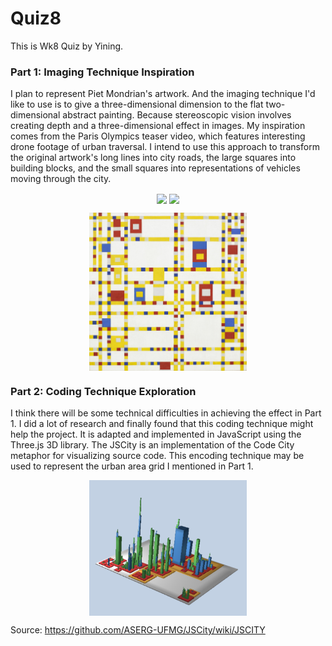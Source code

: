 # Quiz8

This is Wk8 Quiz by Yining.

### Part 1: Imaging Technique Inspiration

I plan to represent Piet Mondrian's artwork. And the imaging technique I'd like to use is to give a three-dimensional dimension to the flat two-dimensional abstract painting. Because stereoscopic vision involves creating depth and a three-dimensional effect in images. My inspiration comes from the Paris Olympics teaser video, which features interesting drone footage of urban traversal. I intend to use this approach to transform the original artwork's long lines into city roads, the large squares into building blocks, and the small squares into representations of vehicles moving through the city.

<p align="center">
  <img src="/assets/images/Paris_Olympic_Teaser1.png" width=48% align="center" />
  <img src="/assets/images/Paris_Olympic_Teaser2.png" width=48% align="center" />
</p>
<p align="center">
  <img src="/assets/images/Piet_Mondrian Broadway_Boogie_Woogie.jpeg" width=50% align="center" />
</p>


### Part 2: Coding Technique Exploration

I think there will be some technical difficulties in achieving the effect in Part 1. I did a lot of research and finally found that this coding technique might help the project. It is adapted and implemented in JavaScript using the Three.js 3D library. The JSCity is an implementation of the Code City metaphor for visualizing source code. This encoding technique may be used to represent the urban area grid I mentioned in Part 1.

<p align="center">
  <img src="/assets/images/jscity.png" width=50% align="center" />
</p>

Source: https://github.com/ASERG-UFMG/JSCity/wiki/JSCITY 

